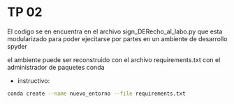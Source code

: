 # TP 02

El codigo se en encuentra en el archivo sign_DERecho_al_labo.py que esta modularizado para poder ejecitarse por partes en un ambiente de desarrollo spyder

el ambiente puede ser reconstruido con el archivo requirements.txt con el administrador de paquetes conda

- instructivo:

```bash
conda create --name nuevo_entorno --file requirements.txt
```
